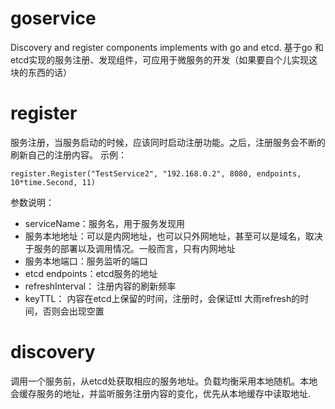 # goservice
Discovery and register components implements with go and etcd.
基于go 和etcd实现的服务注册、发现组件，可应用于微服务的开发（如果要自个儿实现这块的东西的话）

# register
服务注册，当服务启动的时候，应该同时启动注册功能。之后，注册服务会不断的刷新自己的注册内容。
示例：
```
register.Register("TestService2", "192.168.0.2", 8080, endpoints, 10*time.Second, 11)
```
参数说明：
- serviceName：服务名，用于服务发现用
- 服务本地地址：可以是内网地址，也可以只外网地址，甚至可以是域名，取决于服务的部署以及调用情况。一般而言，只有内网地址
- 服务本地端口：服务监听的端口
- etcd endpoints：etcd服务的地址
- refreshInterval： 注册内容的刷新频率
- keyTTL： 内容在etcd上保留的时间，注册时，会保证ttl 大雨refresh的时间，否则会出现空置



# discovery
调用一个服务前，从etcd处获取相应的服务地址。负载均衡采用本地随机。本地会缓存服务的地址，并监听服务注册内容的变化，优先从本地缓存中读取地址.


